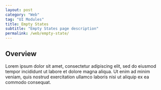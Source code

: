 ```yaml
---
layout: post
category: "Web"
tag: "UI Modules"
title: Empty States
subtitle: "Empty States page description"
permalink: /web/empty-state/
---
```


## Overview

Lorem ipsum dolor sit amet, consectetur adipiscing elit, sed do eiusmod tempor incididunt ut labore et dolore magna aliqua. Ut enim ad minim veniam, quis nostrud exercitation ullamco laboris nisi ut aliquip ex ea commodo consequat.